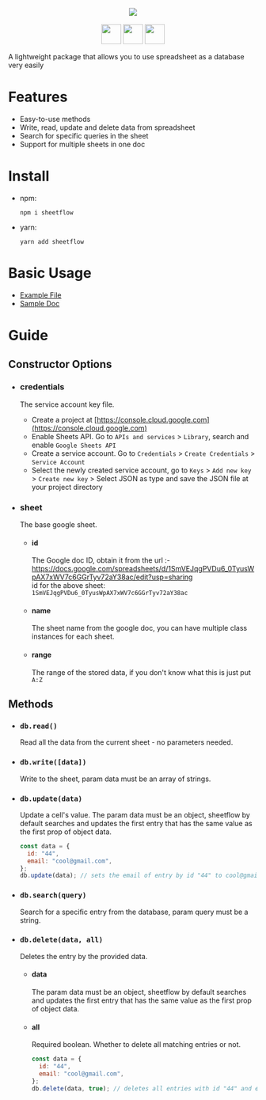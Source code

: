 <p align="center">
<img src="https://github.com/aestrus219/sheetflow/assets/122138632/52a01be9-a9a4-43bb-85b0-63cebe401c1d"/>
  <br>
    <br>
<img height="40" src="https://img.shields.io/badge/JavaScript-323330?style=for-the-badge&logo=javascript&logoColor=F7DF1E"/>
<a href="https://www.npmjs.com/package/sheetflow"><img height="40" src="https://img.shields.io/badge/npm-CB3837?style=for-the-badge&logo=npm&logoColor=white"/></a>
<a href="https://github.com/aestrus219/sheetflow/"><img height="40" src="https://img.shields.io/badge/GitHub-100000?style=for-the-badge&logo=github&logoColor=white"/></a>
</p>

A lightweight package that allows you to use spreadsheet as a database very easily

# Features
- Easy-to-use methods
- Write, read, update and delete data from spreadsheet
- Search for specific queries in the sheet
- Support for multiple sheets in one doc

# Install
- npm:
  ```
  npm i sheetflow
  ```
- yarn:
  ```
  yarn add sheetflow
  ```

# Basic Usage

- [Example File](https://github.com/vaidik219/sheetflow/blob/main/test/App.test.js)
- [Sample Doc](https://docs.google.com/spreadsheets/d/1SmVEJqgPVDu6_0TyusWpAX7xWV7c6GGrTyv72aY38ac/edit?usp=sharing)

# Guide

## Constructor Options

- ### credentials

  The service account key file.

  - Create a project at [https://console.cloud.google.com](https://console.cloud.google.com)
  - Enable Sheets API. Go to `APIs and services` > `Library`, search and enable `Google Sheets API`
  - Create a service account. Go to `Credentials` > `Create Credentials` > `Service Account`
  - Select the newly created service account, go to `Keys` > `Add new key` > `Create new key` > Select JSON as type and save the JSON file at your project directory

- ### sheet
  The base google sheet.
  - #### id
    The Google doc ID, obtain it from the url :-
    https://docs.google.com/spreadsheets/d/1SmVEJqgPVDu6_0TyusWpAX7xWV7c6GGrTyv72aY38ac/edit?usp=sharing
    <br>
    id for the above sheet: `1SmVEJqgPVDu6_0TyusWpAX7xWV7c6GGrTyv72aY38ac`
  - #### name
    The sheet name from the google doc, you can have multiple class instances for each sheet.
  - #### range
    The range of the stored data, if you don't know what this is just put `A:Z`

## Methods
- ### `db.read()`
  Read all the data from the current sheet - no parameters needed.
- ### `db.write([data])`
  Write to the sheet, param data must be an array of strings.
- ### `db.update(data)`
  Update a cell's value. The param data must be an object, sheetflow by default searches and updates the first entry that has the same value as the first prop of object data.
  ```javascript
  const data = {
    id: "44",
    email: "cool@gmail.com",
  };
  db.update(data); // sets the email of entry by id "44" to cool@gmail.com
  ```
- ### `db.search(query)`
  Search for a specific entry from the database, param query must be a string.
- ### `db.delete(data, all)`
  Deletes the entry by the provided data.
  - #### data
    The param data must be an object, sheetflow by default searches and updates the first entry that has the same value as the first prop of object data.
  - #### all
    Required boolean. Whether to delete all matching entries or not.
    ```javascript
    const data = {
      id: "44",
      email: "cool@gmail.com",
    };
    db.delete(data, true); // deletes all entries with id "44" and email "cool@gmail.com"
    ```
